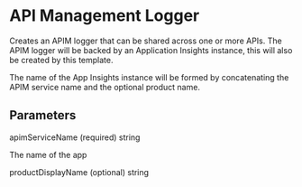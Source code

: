 # API Management Logger

Creates an APIM logger that can be shared across one or more APIs.  The APIM logger will be backed by an Application Insights instance, this will also be created by this template.

The name of the App Insights instance will be formed by concatenating the APIM service name and the optional product name.

## Parameters

apimServiceName (required) string

The name of the app 

productDisplayName (optional) string